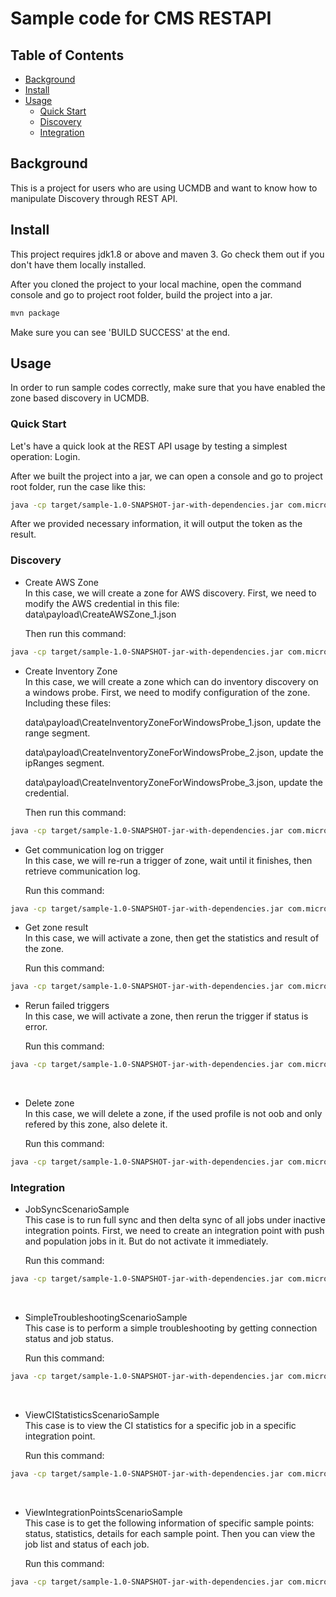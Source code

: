 # Sample code for CMS RESTAPI

## Table of Contents

- [Background](#background)
- [Install](#install)
- [Usage](#usage)
	- [Quick Start](#quick-start)
	- [Discovery](#discovery)
	- [Integration](#integration)

## Background

This is a project for users who are using UCMDB and want to know how to manipulate Discovery through REST API. 



## Install

This project requires jdk1.8 or above and maven 3. Go check them out if you don't have them locally installed. 

After you cloned the project to your local machine, open the command console and go to project root folder, build the project into a jar.

```sh
mvn package
```

Make sure you can see 'BUILD SUCCESS' at the end.



## Usage

In order to run sample codes correctly, make sure that you have enabled the zone based discovery in UCMDB.

### Quick Start

Let's have a quick look at the REST API usage by testing a simplest operation: Login. 

After we built the project into a jar, we can open a console and go to project root folder, run the case like this:

```sh
java -cp target/sample-1.0-SNAPSHOT-jar-with-dependencies.jar com.microfocus.ucmdb.rest.sample.quickstart.LogInToUCMDB
```

After we provided necessary information, it will output the token as the result.


### Discovery
* Create AWS Zone  
    In this case, we will create a zone for AWS discovery. 
First, we need to modify the AWS credential in this file:
    data\payload\CreateAWSZone_1.json
    
    Then run this command:
```sh
java -cp target/sample-1.0-SNAPSHOT-jar-with-dependencies.jar com.microfocus.ucmdb.rest.sample.discovery.CreateAWSZone
```

* Create Inventory Zone  
    In this case, we will create a zone which can do inventory discovery on a windows probe.
First, we need to modify configuration of the zone. Including these files:

    data\payload\CreateInventoryZoneForWindowsProbe_1.json, update the range segment.

    data\payload\CreateInventoryZoneForWindowsProbe_2.json, update the ipRanges segment.

    data\payload\CreateInventoryZoneForWindowsProbe_3.json, update the credential.

    Then run this command:
    
```sh
java -cp target/sample-1.0-SNAPSHOT-jar-with-dependencies.jar com.microfocus.ucmdb.rest.sample.discovery.CreateInventoryZoneForWindowsProbe
```


* Get communication log on trigger  
    In this case, we will re-run a trigger of zone, wait until it finishes, then retrieve communication log.

    Run this command:

```sh
java -cp target/sample-1.0-SNAPSHOT-jar-with-dependencies.jar com.microfocus.ucmdb.rest.sample.discovery.GetComlogOnTrigger
```

  

* Get zone result  
    In this case, we will activate a zone, then get the statistics and result of the zone.

    Run this command:

```sh
java -cp target/sample-1.0-SNAPSHOT-jar-with-dependencies.jar com.microfocus.ucmdb.rest.sample.discovery.GetZoneResult
```

  

* Rerun failed triggers  
    In this case, we will activate a zone, then rerun the trigger if status is error. 

    Run this command:

```sh
java -cp target/sample-1.0-SNAPSHOT-jar-with-dependencies.jar com.microfocus.ucmdb.rest.sample.discovery.RerunFailedTriggers
```

​    

* Delete zone  
    In this case, we will delete a zone, if the used profile is not oob and only refered by this zone, also delete it.

  Run this command:
  
```sh
java -cp target/sample-1.0-SNAPSHOT-jar-with-dependencies.jar com.microfocus.ucmdb.rest.sample.discovery.DeleteZoneWithAllReference
```

  

### Integration
* JobSyncScenarioSample  
    This case is to run full sync and then delta sync of all jobs under inactive integration points.
    First, we need to create an integration point with push and population jobs in it. But do not activate it immediately.
    
    Run this command:
    
```sh
java -cp target/sample-1.0-SNAPSHOT-jar-with-dependencies.jar com.microfocus.ucmdb.rest.sample.integration.JobSyncScenarioSample
```


​    
* SimpleTroubleshootingScenarioSample  
    This case is to perform a simple troubleshooting by getting connection status and job status.
    
    Run this command:
    
```sh
java -cp target/sample-1.0-SNAPSHOT-jar-with-dependencies.jar com.microfocus.ucmdb.rest.sample.integration.SimpleTroubleshootingScenarioSample
```


​    
* ViewCIStatisticsScenarioSample  
    This case is to view the CI statistics for a specific job in a specific integration point.
    
    Run this command:
    
```sh
java -cp target/sample-1.0-SNAPSHOT-jar-with-dependencies.jar com.microfocus.ucmdb.rest.sample.integration.ViewCIStatisticsScenarioSample
```


​    
* ViewIntegrationPointsScenarioSample  
    This case is to get the following information of specific sample points: status, statistics, details for each sample point. Then you can view the job list and status of each job.
    
    Run this command:
    
```sh
java -cp target/sample-1.0-SNAPSHOT-jar-with-dependencies.jar com.microfocus.ucmdb.rest.sample.integration.ViewIntegrationPointsScenarioSample
```

​    